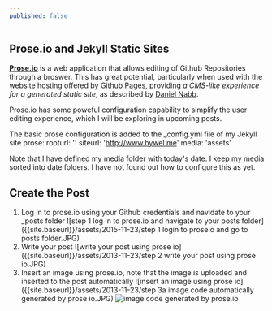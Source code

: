 ```yaml
---
published: false
---
```



## Prose.io and Jekyll Static Sites

**[Prose.io](http://prose.io)** is a web application that allows editing of Github Repositories through a broswer.  This has great potential, particularly when used with the website hosting offered by [Github Pages](https://pages.github.com/), providing *a CMS-like experience for a generated static site*, as described by [Daniel Nabb](http://blog.crushingpennies.com/a-static-site-generator-with-gulp-proseio-and-travis-ci.html).

Prose.io has some poweful configuration capability to simplify the user editing experience, which I will be exploring in upcoming posts.  

The basic prose configuration is added to the _config.yml file of my Jekyll site
    prose:
     rooturl: ''
     siteurl: 'http://www.hywel.me'
     media: 'assets'

Note that I have defined my media folder with today's date.  I keep my media sorted into date folders.  I have not found out how to configure this as yet.

## Create the Post

1. Log in to prose.io using your Github credentials and navidate to your _posts folder
![step 1 log in to prose.io and navigate to your posts folder]({{site.baseurl}}/assets/2015-11-23/step 1 login to proseio and go to posts folder.JPG)
2. Write your post
![write your post using prose io]({{site.baseurl}}/assets/2013-11-23/step 2 write your post using prose io.JPG)
3. Insert an image using prose.io, note that the image is uploaded and inserted to the post automatically
![insert an image using prose io]({{site.baseurl}}/assets/2013-11-23/step 3a image code automatically generated by prose io.JPG)
![image code generated by prose.io]({{site.baseurl}}/assets/2013-11-23/step%203a%20image%20code%20automatically%20generated%20by%20prose%20io.JPG)